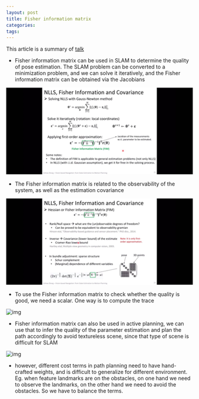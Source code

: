 ```yaml
---
layout: post
title: Fisher information matrix
categories:
tags:
---
```


This article is a summary of [talk](https://www.bilibili.com/video/av86463861)

* Fisher information matrix can be used in SLAM to determine the quality of pose estimation. The SLAM problem can be converted to a minimization problem, and we can solve it iteratively, and the Fisher information matrix can be obtained via the Jacobians  

![img](/images/posts/fisher1.jpg)

* The Fisher information matrix is related to the observability of the system, as well as the estimation covariance

![img](/images/posts/fisher2.jpg)

* To use the Fisher information matrix to check whether the quality is good, we need a scalar. One way is to compute the trace

![img](/images/posts/fisher3)

* Fisher information matrix can also be used in active planning, we can use that to infer the quality of the parameter estimation and plan the path accordingly to avoid textureless scene, since that type of scene is difficult for SLAM

![img](/images/posts/fisher_planning)

* however, different cost terms in path planning need to have hand-crafted weights, and is difficult to generalize for different environment. Eg. when feature landmarks are on the obstacles, on one hand we need to observe the landmarks, on the other hand we need to avoid the obstacles. So we have to balance the terms.
